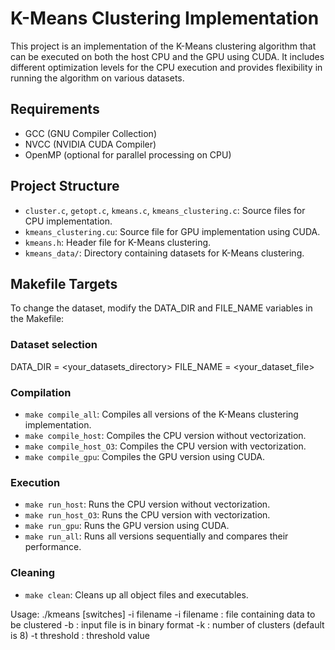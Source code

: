 # K-Means Clustering Implementation

This project is an implementation of the K-Means clustering algorithm that can be executed on both the host CPU and the GPU using CUDA. It includes different optimization levels for the CPU execution and provides flexibility in running the algorithm on various datasets.

## Requirements

- GCC (GNU Compiler Collection)
- NVCC (NVIDIA CUDA Compiler)
- OpenMP (optional for parallel processing on CPU)

## Project Structure

- `cluster.c`, `getopt.c`, `kmeans.c`, `kmeans_clustering.c`: Source files for CPU implementation.
- `kmeans_clustering.cu`: Source file for GPU implementation using CUDA.
- `kmeans.h`: Header file for K-Means clustering.
- `kmeans_data/`: Directory containing datasets for K-Means clustering.

## Makefile Targets

To change the dataset, modify the DATA_DIR and FILE_NAME variables in the Makefile:

### Dataset selection
DATA_DIR = <your_datasets_directory>
FILE_NAME = <your_dataset_file>

### Compilation

- `make compile_all`: Compiles all versions of the K-Means clustering implementation.
- `make compile_host`: Compiles the CPU version without vectorization.
- `make compile_host_O3`: Compiles the CPU version with vectorization.
- `make compile_gpu`: Compiles the GPU version using CUDA.

### Execution

- `make run_host`: Runs the CPU version without vectorization.
- `make run_host_O3`: Runs the CPU version with vectorization.
- `make run_gpu`: Runs the GPU version using CUDA.
- `make run_all`: Runs all versions sequentially and compares their performance.

### Cleaning

- `make clean`: Cleans up all object files and executables.

Usage: ./kmeans [switches] -i filename
       -i filename     	  :  file containing data to be clustered
       -b                 :  input file is in binary format
       -k                 :  number of clusters (default is 8) 
       -t threshold       :  threshold value
